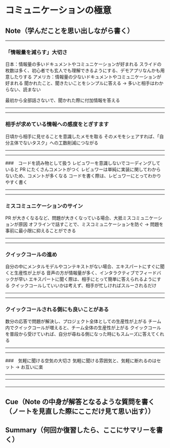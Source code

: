 # コミュニケーションの極意

## Note（学んだことを思い出しながら書く）

---

### 「情報量を減らす」大切さ

日本：情報量の多いドキュメントやコミュニケーションが好まれる
スライドの枚数は多く、初心者でも玄人でも理解できるようにする、デモアプリなんかも用意したりする
アメリカ：情報量の少ないドキュメントやコミュニケーションが好まれる
聞かれたこと、聞きたいことをシンプルに答える → 多いと相手はわからない、読まない

最初から全部話さないで、聞かれた際に付加情報を答える

---

---

### 相手が求めている情報への感度をとぎすます

日頃から相手に見せることを意識したメモを取る
そのメモをシェアすれば、「自分主体でないタスク」への工数削減につながる

---

---

###　コードを読み物として扱う
レビュワーを意識しないでコーディングしていると PR にたくさんコメントがつく
レビュワーは単純に実装に関してわからないため、コメントが多くなる
コードを書く際は、レビュワーにとってわかりやすく書く

---

---

### ミスコミュニケーションのサイン

PR が大きくなるなど、問題が大きくなっている場合、大抵ミスコミュニケーションが原因
オフラインで話すことで、ミスコミュニケーションを防ぐ → 問題を事前に最小限に抑えることができる

---

---

### クイックコールの進め

自分の中にメンタルモデルやコンテキストがない場合、エキスパートにすぐに聞くと生産性が上がる
音声の方が情報量が多く、インタラクティブでフィードバックが早い
エキスパートに聞く際は、相手にとって簡単に答えられるようにする
クイックコールしていいかは考えず、相手が忙しければスルーされるだけ

---

---

### クイックコールされる側にも良いことがある

数分の応答で問題が解決し、プロジェクト全体としての生産性が上がる
チーム内でクイックコールが増えると、チーム全体の生産性が上がる
クイックコールを普段から受けていれば、自分が尋ねる側になった時にもスムーズに答えてくれる

---

---

###　気軽に聞ける空気の大切さ
気軽に聞ける雰囲気と、気軽に断れるのはセット → お互いに楽

---

---

###

---

## Cue（Note の中身が解答となるような質問を書く（ノートを見直した際にここだけ見て思い出す））

## Summary（何回か復習したら、ここにサマリーを書く）
